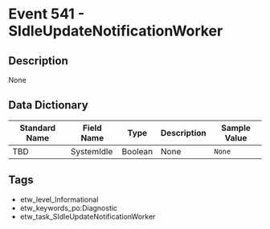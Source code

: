 # Event 541 - SIdleUpdateNotificationWorker

## Description
None

## Data Dictionary
|Standard Name|Field Name|Type|Description|Sample Value|
|---|---|---|---|---|
|TBD|SystemIdle|Boolean|None|`None`|

## Tags
* etw_level_Informational
* etw_keywords_po:Diagnostic
* etw_task_SIdleUpdateNotificationWorker